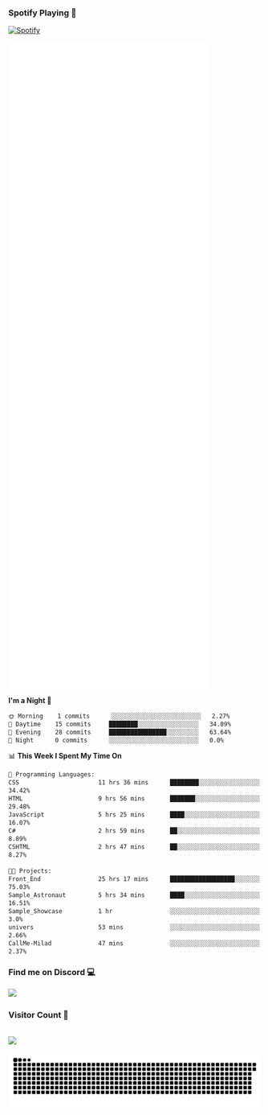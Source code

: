 ### Spotify Playing 🎵
[![Spotify](https://spotify-livestats-callme-milad.vercel.app/api/spotify)](https://open.spotify.com/user/314mrt6dxn5cqoxklh3thbwlr6by)

<img align="center" src="/github-metrics.svg" alt="Metrics" width="400">

<!--START_SECTION:waka-->
**I'm a Night 🦉** 

```text
🌞 Morning    1 commits      ░░░░░░░░░░░░░░░░░░░░░░░░░   2.27% 
🌆 Daytime    15 commits     ████████░░░░░░░░░░░░░░░░░   34.09% 
🌃 Evening    28 commits     ████████████████░░░░░░░░░   63.64% 
🌙 Night      0 commits      ░░░░░░░░░░░░░░░░░░░░░░░░░   0.0%

```


📊 **This Week I Spent My Time On** 

```text
💬 Programming Languages: 
CSS                      11 hrs 36 mins      ████████░░░░░░░░░░░░░░░░░   34.42% 
HTML                     9 hrs 56 mins       ███████░░░░░░░░░░░░░░░░░░   29.48% 
JavaScript               5 hrs 25 mins       ████░░░░░░░░░░░░░░░░░░░░░   16.07% 
C#                       2 hrs 59 mins       ██░░░░░░░░░░░░░░░░░░░░░░░   8.89% 
CSHTML                   2 hrs 47 mins       ██░░░░░░░░░░░░░░░░░░░░░░░   8.27%

🐱‍💻 Projects: 
Front_End                25 hrs 17 mins      ██████████████████░░░░░░░   75.03% 
Sample_Astronaut         5 hrs 34 mins       ████░░░░░░░░░░░░░░░░░░░░░   16.51% 
Sample_Showcase          1 hr                ░░░░░░░░░░░░░░░░░░░░░░░░░   3.0% 
univers                  53 mins             ░░░░░░░░░░░░░░░░░░░░░░░░░   2.66% 
CallMe-Milad             47 mins             ░░░░░░░░░░░░░░░░░░░░░░░░░   2.37%

```


<!--END_SECTION:waka-->

### Find me on Discord 💻
<a href="https://discord.gg/t4DwTxa8KA" rel="nofollow"> 
  <img src="https://discord.c99.nl/widget/theme-3/977957889358573609.png" data-canonical-src="https://discord.c99.nl/widget/theme-3/977957889358573609.png" style="max-width: 100%;"></a>

### Visitor Count 🔢
<p align="left"> 
  <br>
  <img src="https://profile-counter.glitch.me/callme-devil/count.svg" />
</p>

<img src="https://github.com/callme-devil/callme-devil/blob/output/github-contribution-grid-snake.svg" alt="snake" style="max-width: 100%;">
